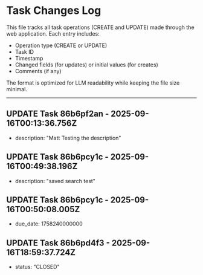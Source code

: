 # Task Changes Log

This file tracks all task operations (CREATE and UPDATE) made through the web application. Each entry includes:
- Operation type (CREATE or UPDATE)
- Task ID
- Timestamp
- Changed fields (for updates) or initial values (for creates)
- Comments (if any)

The format is optimized for LLM readability while keeping the file size minimal.

---

## UPDATE Task 86b6pf2an - 2025-09-16T00:13:36.756Z
  - description: "Matt Testing the description"

## UPDATE Task 86b6pcy1c - 2025-09-16T00:49:38.196Z
  - description: "saved search test"

## UPDATE Task 86b6pcy1c - 2025-09-16T00:50:08.005Z
  - due_date: 1758240000000

## UPDATE Task 86b6pd4f3 - 2025-09-16T18:59:37.724Z
  - status: "CLOSED"
